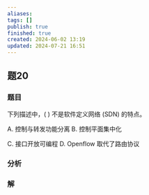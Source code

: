 ```yaml
---
aliases: 
tags: []
publish: true
finished: true
created: 2024-06-02 13:19
updated: 2024-07-21 16:51
---
```


## 题20
### 题目
下列描述中，( ) 不是软件定义网络 (SDN) 的特点。

A. 控制与转发功能分离 B. 控制平面集中化

C. 接口开放可编程 D. Openflow 取代了路由协议
### 分析

### 解
